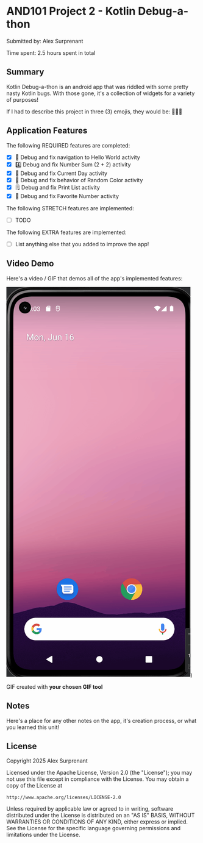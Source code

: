 <!-- (This is a comment) INSTRUCTIONS: Go through this page and fill out any **bolded** entries with their correct values.-->

# AND101 Project 2 - Kotlin Debug-a-thon

Submitted by: Alex Surprenant

Time spent: 2.5 hours spent in total

## Summary

Kotlin Debug-a-thon is an android app that was riddled with some pretty nasty Kotlin bugs.  With those gone, it's a collection of widgets for a variety of purposes!

If I had to describe this project in three (3) emojis, they would be: 🤑🫘🚒



## Application Features

<!-- (This is a comment) Please be sure to change the [ ] to [x] for any features you completed.  If a feature is not checked [x], you might miss the points for that item! -->

The following REQUIRED features are completed:

- [X] 👋 Debug and fix navigation to Hello World activity
- [X] 4️⃣ Debug and fix Number Sum (2 + 2) activity
- [X] 📅 Debug and fix Current Day activity 
- [X] 🌈 Debug and fix behavior of Random Color activity
- [X] 🗒️ Debug and fix Print List activity
- [X] 💯 Debug and fix Favorite Number activity

The following STRETCH features are implemented:

- [ ] TODO

The following EXTRA features are implemented:

- [ ] List anything else that you added to improve the app!

## Video Demo

Here's a video / GIF that demos all of the app's implemented features:

![me](https://github.com/Soup098/code_path_project_two/blob/main/project_two.gif))

GIF created with **your chosen GIF tool**

<!-- Recommended tools:
- [Kap](https://getkap.co/) for macOS
- [ScreenToGif](https://www.screentogif.com/) for Windows
- [peek](https://github.com/phw/peek) for Linux. -->

## Notes

Here's a place for any other notes on the app, it's creation process, or what you learned this unit!

## License

Copyright 2025 Alex Surprenant

Licensed under the Apache License, Version 2.0 (the "License");
you may not use this file except in compliance with the License.
You may obtain a copy of the License at

    http://www.apache.org/licenses/LICENSE-2.0

Unless required by applicable law or agreed to in writing, software
distributed under the License is distributed on an "AS IS" BASIS,
WITHOUT WARRANTIES OR CONDITIONS OF ANY KIND, either express or implied.
See the License for the specific language governing permissions and
limitations under the License.
